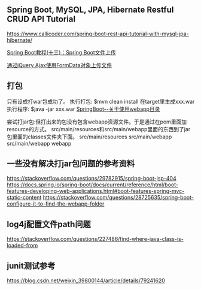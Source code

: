 ## Spring Boot, MySQL, JPA, Hibernate Restful CRUD API Tutorial
https://www.callicoder.com/spring-boot-rest-api-tutorial-with-mysql-jpa-hibernate/

[Spring Boot教程(十三)：Spring Boot文件上传](https://blog.csdn.net/gnail_oug/article/details/80324120)

[通过jQuery Ajax使用FormData对象上传文件](https://www.jianshu.com/p/46e6e03a0d53)

## 打包
只有设成打war包成功了。
执行打包: $mvn clean install 在target里生成xxx.war
执行程序: $java -jar xxx.war
[SpringBoot--关于使用webapp目录](https://blog.csdn.net/cc907566076/article/details/80090556)

尝试打jar包:但打出来的包没有包含webapp资源文件。于是通过在pom里面加resource的方式。
src/main/resources和src/main/webapp里面的东西到了jar包里面的classes文件夹下面。
<resources>
            <resource>
                <directory>src/main/resources</directory>
            </resource>
            <resource>
                <directory>src/main/webapp</directory>
            </resource>
            <resource>
                <directory>src/main/webapp</directory>
                <targetPath>webapp</targetPath> <!-- 文件会被拷贝到jar包里classes/webapp里面 -->
            </resource>
        </resources>

## 一些没有解决打jar包问题的参考资料

https://stackoverflow.com/questions/29782915/spring-boot-jsp-404
https://docs.spring.io/spring-boot/docs/current/reference/html/boot-features-developing-web-applications.html#boot-features-spring-mvc-static-content
https://stackoverflow.com/questions/28725635/spring-boot-configure-it-to-find-the-webapp-folder

## log4j配置文件path问题
https://stackoverflow.com/questions/227486/find-where-java-class-is-loaded-from

## junit测试参考
https://blog.csdn.net/weixin_39800144/article/details/79241620